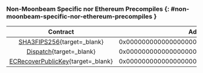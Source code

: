 ### Non-Moonbeam Specific nor Ethereum Precompiles {: #non-moonbeam-specific-nor-ethereum-precompiles }

|                                                                      Contract                                                                      |                  Address                   |
|:--------------------------------------------------------------------------------------------------------------------------------------------------:|:------------------------------------------:|
|                   [SHA3FIPS256](/builders/pallets-precompiles/precompiles/eth-mainnet/#hashing-with-sha3fips256){target=\_blank}                   | 0x0000000000000000000000000000000000000400 |
|          [Dispatch](https://polkadot-evm.github.io/frontier/rustdocs/pallet_evm_precompile_dispatch/struct.Dispatch.html){target=\_blank}          | 0x0000000000000000000000000000000000000401 |
| [ECRecoverPublicKey](https://polkadot-evm.github.io/frontier/rustdocs/pallet_evm_precompile_simple/struct.ECRecoverPublicKey.html){target=\_blank} | 0x0000000000000000000000000000000000000402 |
